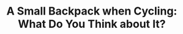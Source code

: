 ---
layout: community
category: community
title: "A Small Backpack when Cycling: What Do You Think about It?"
description: "How many people are using a small backpack while riding?  For me the absolute worst place to hang any kind of luggage whilst cycling is on my body. After riding with one for years, I ended up with some severe lower back damage and neck problems after ignoring the aches and pains."
isTopLevel: false
isSingleLevel: false
isArticle: false
datePublished: 2022-06-19 14:52:00 +0300
dateModified: 2022-06-19 14:52:00 +0300
published: false
---